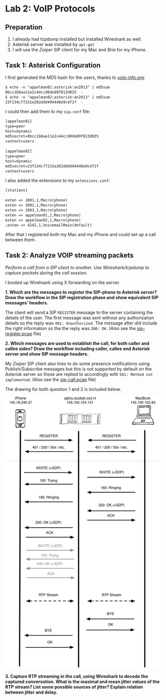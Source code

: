 Lab 2: VoIP Protocols
=====================

Preparation
-----------

 1. I already had tcpdump installed but installed Wireshark as well.
 1. Asterisk server was installed by `apt-get`
 1. I will use the *Zoiper*  SIP client for my Mac and *Bria* for my iPhone.

Task 1: Asterisk Configuration
------------------------------

I first generated the MD5 hash for the users, thanks to [voip-info.org](http://www.voip-info.org/wiki/view/Asterisk+sip+md5secret):

    $ echo -n "appelman01:asterisk:an2013" | md5sum
    9bcc1b8aa11e2c44cc90de89f813d025  -
    $ echo -n "appelman02:asterisk:an2013" | md5sum
    23f134c77231e202ddd494448e9c471f  -

I could then add them to my `sip.conf` file:

	[appelman01]
	type=peer
	host=dynamic
	md5secret=9bcc1b8aa11e2c44cc90de89f813d025
	context=users

	[appelman02]
	type=peer
	host=dynamic
	md5secret=23f134c77231e202ddd494448e9c471f
	context=users

I also added the extensions to my `extensions.conf`:

    [stations]

	exten => 1001,1,Macro(phone)
	exten => 1002,1,Macro(phone)
	exten => 1003,1,Macro(phone)
	exten => appelman01,1,Macro(phone)
	exten => appelman02,1,Macro(phone)
	;exten => 4242,1,VoicemailMain(default)

After that I registered both my Mac and my iPhone and could set up a call between them.


Task 2: Analyze VOIP streaming packets
--------------------------------------

*Perform a call from a SIP client to another. Use Wireshark/tcpdump to capture packets during the call session.*

I booted up Wirehsark using X forwarding on the server.

**1. Which are the messages to register the SIP-phone to Asterisk server? Draw the workflow in the SIP registration phase and show equivalent SIP messages’ headers.**

The client will send a SIP `REGISTER` message to the server containing the details of the user. The first message was sent without any authorization details so the reply was `401: Unauthorized`. The message after did include the right information so the the reply was `200: OK`. (Also see the [sip-register.pcap](sip-register.pcap) file)

**2. Which messages are used to establish the call, for both caller and callee sides? Draw the workflow including caller, callee and Asterisk server and show SIP message headers.**

My *Zoiper* SIP client also tries to do some presence notifications using Publish/Subscribe messages but this is not supported by default on the Asterisk server so these are replied to accordingly with `501: Method not implemented`. (Also see the [sip-call.pcap](sip-call.pcap) file)

The drawing for both question 1 and 2 is included below.

![SIP Calling Flow](lab2-drawing.png)

**3. Capture RTP streaming in the call, using Wireshark to decode the captured conversation. What is the maximal and mean jitter values of the RTP stream? List some possible sources of jitter? Explain relation between jitter and delay.**

